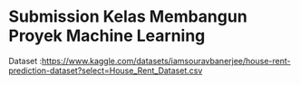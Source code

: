 # Submission Kelas Membangun Proyek Machine Learning

Dataset :https://www.kaggle.com/datasets/iamsouravbanerjee/house-rent-prediction-dataset?select=House_Rent_Dataset.csv
